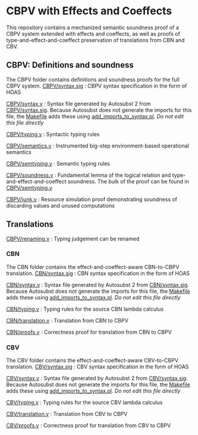 # CBPV with Effects and Coeffects
This repository contains a mechanized semantic soundness proof of a CBPV system extended with effects and coeffects, as well as proofs of type-and-effect-and-coeffect preservation of translations from CBN and CBV.

## CBPV: Definitions and soundness
The CBPV folder contains definitions and soundness proofs for the full CBPV system.
[CBPV/syntax.sig](CBPV/syntax.sig) : CBPV syntax specification in the form of HOAS

[CBPV/syntax.v](CBPV/syntax.v) : Syntax file generated by Autosubst 2 from [CBPV/syntax.sig](CBPV/syntax.sig).
    Because Autosubst does not generate the imports for this file, the [Makefile](Makefile) adds these using
    [add_imports_to_syntax.pl](add_imports_to_syntax.pl).
    *Do not edit this file directly*

[CBPV/typing.v](CBPV/typing.v) : Syntactic typing rules

[CBPV/semantics.v](CBPV/semantics.v) : Instrumented big-step environment-based operational semantics

[CBPV/semtyping.v](CBPV/semtyping.v) : Semantic typing rules

[CBPV/soundness.v](CBPV/soundness.v) : Fundamental lemma of the logical relation and type-and-effect-and-coeffect soundness. The bulk of the proof can be found in [CBPV/semtyping.v](CBPV/semtyping.v)

[CBPV/junk.v](CBPV/junk.v) : Resource simulation proof demonstrating soundness of discarding values
    and unused computations

## Translations

[CBPV/renaming.v](CBPV/renaming.v) : Typing judgement can be renamed

### CBN
The CBN folder contains the effect-and-coeffect-aware CBN-to-CBPV translation.
[CBN/syntax.sig](CBN/syntax.sig) : CBN syntax specification in the form of HOAS

[CBN/syntax.v](CBN/syntax.v) : Syntax file generated by Autosubst 2 from [CBN/syntax.sig](CBN/syntax.sig).
    Because Autosubst does not generate the imports for this file, the [Makefile](Makefile) adds these using
    [add_imports_to_syntax.pl](add_imports_to_syntax.pl).
    *Do not edit this file directly*

[CBN/typing.v](CBN/typing.v) : Typing rules for the source CBN lambda calculus

[CBN/translation.v](CBN/translation.v) : Translation from CBN to CBPV

[CBN/proofs.v](CBN/proofs.v) : Correctness proof for translation from CBN to CBPV

### CBV
The CBV folder contains the effect-and-coeffect-aware CBV-to-CBPV translation.
[CBV/syntax.sig](CBV/syntax.sig) : CBV syntax specification in the form of HOAS

[CBV/syntax.v](CBV/syntax.v) : Syntax file generated by Autosubst 2 from [CBV/syntax.sig](CBV/syntax.sig).
    Because Autosubst does not generate the imports for this file, the [Makefile](Makefile) adds these using
    [add_imports_to_syntax.pl](add_imports_to_syntax.pl).
    *Do not edit this file directly*

[CBV/typing.v](CBV/typing.v) : Typing rules for the source CBV lambda calculus

[CBV/translation.v](CBV/translation.v) : Translation from CBV to CBPV

[CBV/proofs.v](CBV/proofs.v) : Correctness proof for translation from CBV to CBPV

